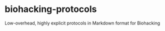 biohacking-protocols
====================

Low-overhead, highly explicit protocols in Markdown format for Biohacking